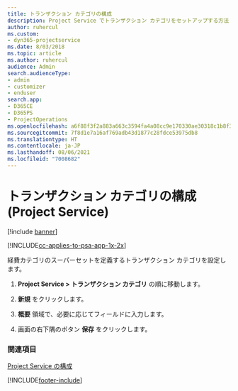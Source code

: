 ```yaml
---
title: トランザクション カテゴリの構成
description: Project Service でトランザクション カテゴリをセットアップする方法
author: ruhercul
ms.custom:
- dyn365-projectservice
ms.date: 8/03/2018
ms.topic: article
ms.author: ruhercul
audience: Admin
search.audienceType:
- admin
- customizer
- enduser
search.app:
- D365CE
- D365PS
- ProjectOperations
ms.openlocfilehash: a6f88f3f2a883a663c3594fa4a08cc9e170330ae30318c1b8f322cca6349bf3f
ms.sourcegitcommit: 7f8d1e7a16af769adb43d1877c28fdce53975db8
ms.translationtype: HT
ms.contentlocale: ja-JP
ms.lasthandoff: 08/06/2021
ms.locfileid: "7008682"
---
```

# <a name="configure-transaction-categories-project-service"></a>トランザクション カテゴリの構成 (Project Service)

[!include [banner](../includes/psa-now-project-operations.md)]

[!INCLUDE[cc-applies-to-psa-app-1x-2x](../includes/cc-applies-to-psa-app-1x-2x.md)]

経費カテゴリのスーパーセットを定義するトランザクション カテゴリを設定します。  
  
1.  **Project Service > トランザクション カテゴリ** の順に移動します。  
  
2.  **新規** をクリックします。  
  
3.  **概要** 領域で、必要に応じてフィールドに入力します。  
  
4.  画面の右下隅のボタン **保存** をクリックします。  
  
### <a name="see-also"></a>関連項目  
 [Project Service の構成](../psa/configure.md)


[!INCLUDE[footer-include](../includes/footer-banner.md)]